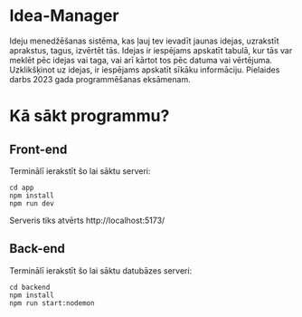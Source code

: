 # Idea-Manager
Ideju menedžēšanas sistēma, kas ļauj tev ievadīt jaunas idejas, uzrakstīt aprakstus, tagus, izvērtēt tās. Idejas ir iespējams apskatīt tabulā, kur tās var meklēt pēc idejas vai taga, vai arī kārtot tos pēc datuma vai vērtējuma. Uzklikšķinot uz idejas, ir iespējams apskatīt sīkāku informāciju.
Pielaides darbs 2023 gada programmēšanas eksāmenam.
# Kā sākt programmu?
## Front-end
Terminālī ierakstīt šo lai sāktu serveri:
```
cd app
npm install
npm run dev
```
Serveris tiks atvērts http://localhost:5173/
## Back-end
Terminālī ierakstīt šo lai sāktu datubāzes serveri:
```
cd backend
npm install
npm run start:nodemon
```
